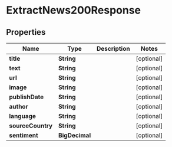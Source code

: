 

# ExtractNews200Response


## Properties

| Name | Type | Description | Notes |
|------------ | ------------- | ------------- | -------------|
|**title** | **String** |  |  [optional] |
|**text** | **String** |  |  [optional] |
|**url** | **String** |  |  [optional] |
|**image** | **String** |  |  [optional] |
|**publishDate** | **String** |  |  [optional] |
|**author** | **String** |  |  [optional] |
|**language** | **String** |  |  [optional] |
|**sourceCountry** | **String** |  |  [optional] |
|**sentiment** | **BigDecimal** |  |  [optional] |



